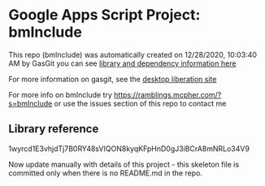 # Google Apps Script Project: bmInclude
This repo (bmInclude) was automatically created on 12/28/2020, 10:03:40 AM by GasGit
you can see [library and dependency information here](dependencies.md)

For more information on gasgit, see the [desktop liberation site](https://ramblings.mcpher.com/drive-sdk-and-github/migrategasgit/ "desktop liberation")

For more info on bmInclude try https://ramblings.mcpher.com/?s=bmInclude or use the issues section of this repo to contact me
## Library reference
1wyrcd1E3vhjdTj7B0RY48sVIQON8kyqKFpHnD0gJ3iBCrA8mNRLo34V9

Now update manually with details of this project - this skeleton file is committed only when there is no README.md in the repo.